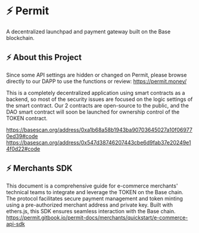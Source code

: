 # ⚡ Permit

A decentralized launchpad and payment gateway built on the Base blockchain.

## ⚡ About this Project

Since some API settings are hidden or changed on Permit, please browse directly to our DAPP to use the functions or review: https://permit.money/

This is a completely decentralized application using smart contracts as a backend, so most of the security issues are focused on the logic settings of the smart contract. Our 2 contracts are open-source to the public, and the DAO smart contract will soon be launched for ownership control of the TOKEN contract.

https://basescan.org/address/0xa1b68a58b1943ba90703645027a10f069770ed39#code
https://basescan.org/address/0x547d38746207443cbe6d9fab37e20249e14f0d22#code

## ⚡ Merchants SDK

This document is a comprehensive guide for e-commerce merchants' technical teams to integrate and leverage the TOKEN on the Base chain. The protocol facilitates secure payment management and token minting using a pre-authorized merchant address and private key. Built with ethers.js, this SDK ensures seamless interaction with the Base chain.
https://permit.gitbook.io/permit-docs/merchants/quickstart/e-commerce-api-sdk
